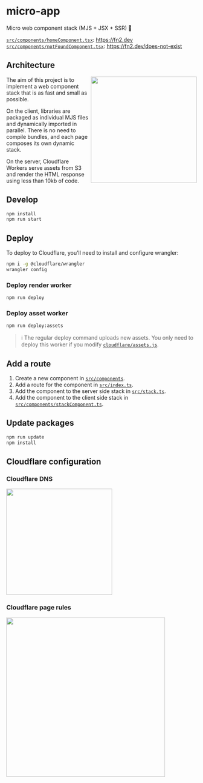 # micro-app

Micro web component stack (MJS + JSX + SSR) 🌊

[`src/components/homeComponent.tsx`](https://github.com/winton/micro-app/blob/master/src/components/homeComponent.tsx): <https://fn2.dev>
[`src/components/notFoundComponent.tsx`](https://github.com/winton/micro-app/blob/master/src/components/notFoundComponent.tsx): <https://fn2.dev/does-not-exist>

## Architecture

<img align="right" src="https://cdn.fn2.dev/waterfall.png" width=280>

The aim of this project is to implement a web component stack that is as fast and small as possible.

On the client, libraries are packaged as individual MJS files and dynamically imported in parallel. There is no need to compile bundles, and each page composes its own dynamic stack.

On the server, Cloudflare Workers serve assets from S3 and render the HTML response using less than 10kb of code.

## Develop

```bash
npm install
npm run start
```

## Deploy

To deploy to Cloudflare, you'll need to install and configure wrangler:

```bash
npm i -g @cloudflare/wrangler
wrangler config
```

### Deploy render worker

```bash
npm run deploy
```

### Deploy asset worker

```bash
npm run deploy:assets
```

> ℹ️ The regular deploy command uploads new assets. You only need to deploy this worker if you modify [`cloudflare/assets.js`](https://github.com/winton/micro-app/blob/master/clouds/cloudflare/assets.js).

## Add a route

1. Create a new component in [`src/components`](https://github.com/winton/micro-app/tree/master/src/components).
2. Add a route for the component in [`src/index.ts`](https://github.com/winton/micro-app/blob/master/src/index.ts).
3. Add the component to the server side stack in [`src/stack.ts`](https://github.com/winton/micro-app/blob/master/src/stack.ts).
4. Add the component to the client side stack in [`src/components/stackComponent.ts`](https://github.com/winton/micro-app/blob/master/src/components/stackComponent.tsx).

## Update packages

```bash
npm run update
npm install
```

## Cloudflare configuration

### Cloudflare DNS

<img src="https://cdn.fn2.dev/cloudflare-dns.png" width=280>

### Cloudflare page rules

<img src="https://cdn.fn2.dev/cloudflare-page-rules.png" width=420>
